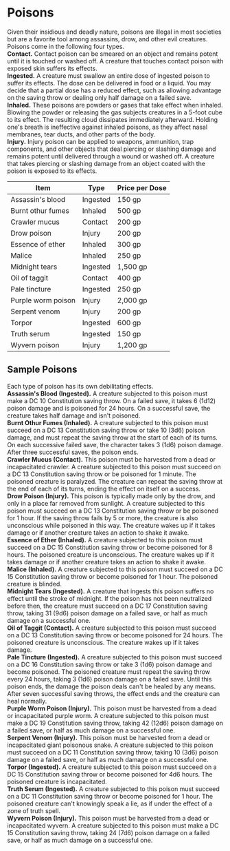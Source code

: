 # Poisons 
Given their insidious and deadly nature, poisons are illegal in most societies but are a favorite tool among assassins, drow, and other evil creatures.    
Poisons come in the following four types.    
**Contact.** Contact poison can be smeared on an object and remains potent until it is touched or washed off. A creature that touches contact poison with exposed skin suffers its effects.    
**Ingested.** A creature must swallow an entire dose of ingested poison to suffer its effects. The dose can be delivered in food or a liquid. You may decide that a partial dose has a reduced effect, such as allowing advantage on the saving throw or dealing only half damage on a failed save.    
**Inhaled.** These poisons are powders or gases that take effect when inhaled. Blowing the powder or releasing the gas subjects creatures in a 5-foot cube to its effect. The resulting cloud dissipates immediately afterward. Holding one's breath is ineffective against inhaled poisons, as they affect nasal membranes, tear ducts, and other parts of the body.   
**Injury.** Injury poison can be applied to weapons, ammunition, trap components, and other objects that deal piercing or slashing damage and remains potent until delivered through a wound or washed off. A creature that takes piercing or slashing damage from an object coated with the poison is exposed to its effects. 


| Item               | Type      | Price per Dose |
|--------------------|-----------|----------------|
| Assassin's blood   | Ingested  | 150 gp         |
| Burnt othur fumes  | Inhaled   | 500 gp         |
| Crawler mucus      | Contact   | 200 gp         |
| Drow poison        | Injury    | 200 gp         |
| Essence of ether   | Inhaled   | 300 gp         |
| Malice             | Inhaled   | 250 gp         |
| Midnight tears     | Ingested  | 1,500 gp       |
| Oil of taggit      | Contact   | 400 gp         |
| Pale tincture      | Ingested  | 250 gp         |
| Purple worm poison | Injury    | 2,000 gp       |
| Serpent venom      | Injury    | 200 gp         |
| Torpor             | Ingested  | 600 gp         |
| Truth serum        | Ingested  | 150 gp         |
| Wyvern poison      | Injury    | 1,200 gp       |
      
## Sample Poisons 
Each type of poison has its own debilitating effects.    
**Assassin's Blood (Ingested).** A creature subjected to this poison must make a DC 10 Constitution saving throw. On a failed save, it takes 6 (1d12) poison damage and is poisoned for 24 hours. On a successful save, the creature takes half damage and isn't poisoned.    
**Burnt Othur Fumes (Inhaled).** A creature subjected to this poison must succeed on a DC 13 Constitution saving throw or take 10 (3d6) poison damage, and must repeat the saving throw at the start of each of its turns. On each successive failed save, the character takes 3 (1d6) poison damage. After three successful saves, the poison ends.    
**Crawler Mucus (Contact).** This poison must be harvested from a dead or incapacitated crawler. A creature subjected to this poison must succeed on a DC 13 Constitution saving throw or be poisoned for 1 minute. The poisoned creature is paralyzed. The creature can repeat the saving throw at the end of each of its turns, ending the effect on itself on a success.    
**Drow Poison (Injury).** This poison is typically made only by the drow, and only in a place far removed from sunlight. A creature subjected to this poison must succeed on a DC 13 Constitution saving throw or be poisoned for 1 hour. If the saving throw fails by 5 or more, the creature is also unconscious while poisoned in this way. The creature wakes up if it takes damage or if another creature takes an action to shake it awake.    
**Essence of Ether (Inhaled).** A creature subjected to this poison must succeed on a DC 15 Constitution saving throw or become poisoned for 8 hours. The poisoned creature is unconscious. The creature wakes up if it takes damage or if another creature takes an action to shake it awake.    
**Malice (Inhaled).** A creature subjected to this poison must succeed on a DC 15 Constitution saving throw or become poisoned for 1 hour. The poisoned creature is blinded.    
**Midnight Tears (Ingested).** A creature that ingests this poison suffers no effect until the stroke of midnight. If the poison has not been neutralized before then, the creature must succeed on a DC 17 Constitution saving throw, taking 31 (9d6) poison damage on a failed save, or half as much damage on a successful one.    
**Oil of Taggit (Contact).** A creature subjected to this poison must succeed on a DC 13 Constitution saving throw or become poisoned for 24 hours. The poisoned creature is unconscious. The creature wakes up if it takes damage.    
**Pale Tincture (Ingested).** A creature subjected to this poison must succeed on a DC 16 Constitution saving throw or take 3 (1d6) poison damage and become poisoned. The poisoned creature must repeat the saving throw every 24 hours, taking 3 (1d6) poison damage on a failed save. Until this poison ends, the damage the poison deals can't be healed by any means. After seven successful saving throws, the effect ends and the creature can heal normally.    
**Purple Worm Poison (Injury).** This poison must be harvested from a dead or incapacitated purple worm. A creature subjected to this poison must make a DC 19 Constitution saving throw, taking 42 (12d6) poison damage on a failed save, or half as much damage on a successful one.    
**Serpent Venom (Injury).** This poison must be harvested from a dead or incapacitated giant poisonous snake. A creature subjected to this poison must succeed on a DC 11 Constitution saving throw, taking 10 (3d6) poison damage on a failed save, or half as much damage on a successful one.    
**Torpor (Ingested).** A creature subjected to this poison must succeed on a DC 15 Constitution saving throw or become poisoned for 4d6 hours. The poisoned creature is incapacitated.    
**Truth Serum (Ingested).** A creature subjected to this poison must succeed on a DC 11 Constitution saving throw or become poisoned for 1 hour. The poisoned creature can't knowingly speak a lie, as if under the effect of a zone of truth spell.    
**Wyvern Poison (Injury).** This poison must be harvested from a dead or incapacitated wyvern. A creature subjected to this poison must make a DC 15 Constitution saving throw, taking 24 (7d6) poison damage on a failed save, or half as much damage on a successful one.
